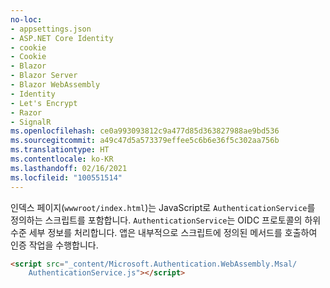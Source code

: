 ```yaml
---
no-loc:
- appsettings.json
- ASP.NET Core Identity
- cookie
- Cookie
- Blazor
- Blazor Server
- Blazor WebAssembly
- Identity
- Let's Encrypt
- Razor
- SignalR
ms.openlocfilehash: ce0a993093812c9a477d85d363827988ae9bd536
ms.sourcegitcommit: a49c47d5a573379effee5c6b6e36f5c302aa756b
ms.translationtype: HT
ms.contentlocale: ko-KR
ms.lasthandoff: 02/16/2021
ms.locfileid: "100551514"
---
```

인덱스 페이지(`wwwroot/index.html`)는 JavaScript로 `AuthenticationService`를 정의하는 스크립트를 포함합니다. `AuthenticationService`는 OIDC 프로토콜의 하위 수준 세부 정보를 처리합니다. 앱은 내부적으로 스크립트에 정의된 메서드를 호출하여 인증 작업을 수행합니다.

```html
<script src="_content/Microsoft.Authentication.WebAssembly.Msal/
    AuthenticationService.js"></script>
```
